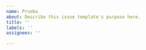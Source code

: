 ```yaml
---
name: Prueba
about: Describe this issue template's purpose here.
title: ''
labels: ''
assignees: ''

---
```



